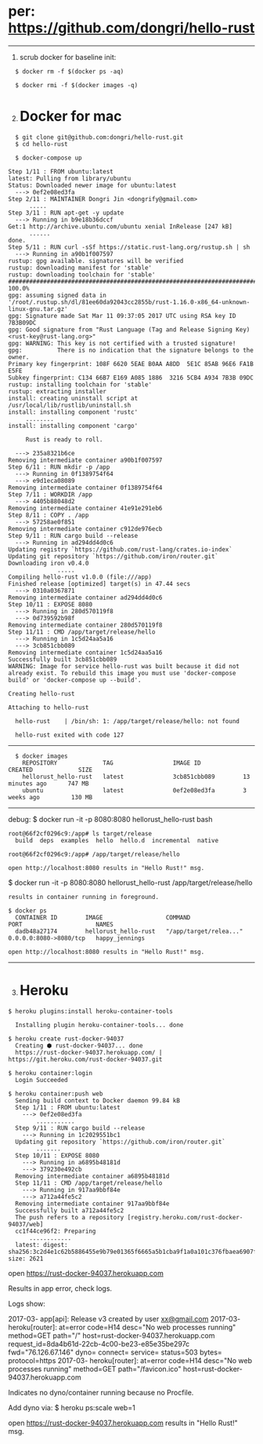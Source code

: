 # per: https://github.com/dongri/hello-rust

-------------------------------------

1) scrub docker for baseline init:
```
  $ docker rm -f $(docker ps -aq)

  $ docker rmi -f $(docker images -q)
```

2) # Docker for mac
```
  $ git clone git@github.com:dongri/hello-rust.git
  $ cd hello-rust

  $ docker-compose up
```
    Step 1/11 : FROM ubuntu:latest
    latest: Pulling from library/ubuntu
    Status: Downloaded newer image for ubuntu:latest
      ---> 0ef2e08ed3fa
    Step 2/11 : MAINTAINER Dongri Jin <dongrify@gmail.com>
          .....
    Step 3/11 : RUN apt-get -y update
      ---> Running in b9e18b36dccf
    Get:1 http://archive.ubuntu.com/ubuntu xenial InRelease [247 kB]
          ......
    done.
    Step 5/11 : RUN curl -sSf https://static.rust-lang.org/rustup.sh | sh
      ---> Running in a90b1f007597
    rustup: gpg available. signatures will be verified
    rustup: downloading manifest for 'stable'
    rustup: downloading toolchain for 'stable'
    ######################################################################## 100.0%
    gpg: assuming signed data in '/root/.rustup.sh/dl/81ee60da92043cc2855b/rust-1.16.0-x86_64-unknown-linux-gnu.tar.gz'
    gpg: Signature made Sat Mar 11 09:37:05 2017 UTC using RSA key ID 7B3B09DC
    gpg: Good signature from "Rust Language (Tag and Release Signing Key) <rust-key@rust-lang.org>"
    gpg: WARNING: This key is not certified with a trusted signature!
    gpg:          There is no indication that the signature belongs to the owner.
    Primary key fingerprint: 108F 6620 5EAE B0AA A8DD  5E1C 85AB 96E6 FA1B E5FE
    Subkey fingerprint: C134 66B7 E169 A085 1886  3216 5CB4 A934 7B3B 09DC
    rustup: installing toolchain for 'stable'
    rustup: extracting installer
    install: creating uninstall script at /usr/local/lib/rustlib/uninstall.sh
    install: installing component 'rustc'
         ........       
    install: installing component 'cargo'

         Rust is ready to roll.

      ---> 235a8321b6ce
    Removing intermediate container a90b1f007597
    Step 6/11 : RUN mkdir -p /app
      ---> Running in 0f1389754f64
      ---> e9d1eca08089
    Removing intermediate container 0f1389754f64
    Step 7/11 : WORKDIR /app
      ---> 4405b88048d2
    Removing intermediate container 41e91e291eb6
    Step 8/11 : COPY . /app
      ---> 57258ae0f851
    Removing intermediate container c912de976ecb
    Step 9/11 : RUN cargo build --release
      ---> Running in ad294dd4d0c6
    Updating registry `https://github.com/rust-lang/crates.io-index`
    Updating git repository `https://github.com/iron/router.git`
    Downloading iron v0.4.0
                  .....
    Compiling hello-rust v1.0.0 (file:///app)
    Finished release [optimized] target(s) in 47.44 secs
      ---> 0310a0367871
    Removing intermediate container ad294dd4d0c6
    Step 10/11 : EXPOSE 8080
      ---> Running in 280d570119f8
      ---> 0d739592b98f
    Removing intermediate container 280d570119f8
    Step 11/11 : CMD /app/target/release/hello
      ---> Running in 1c5d24aa5a16
      ---> 3cb851cbb089
    Removing intermediate container 1c5d24aa5a16
    Successfully built 3cb851cbb089
    WARNING: Image for service hello-rust was built because it did not already exist. To rebuild this image you must use 'docker-compose build' or 'docker-compose up --build'.

    Creating hello-rust

    Attaching to hello-rust

      hello-rust    | /bin/sh: 1: /app/target/release/hello: not found

      hello-rust exited with code 127

---------------------------------
```
  $ docker images
    REPOSITORY             TAG                 IMAGE ID            CREATED             SIZE
    hellorust_hello-rust   latest              3cb851cbb089        13 minutes ago      747 MB
    ubuntu                 latest              0ef2e08ed3fa        3 weeks ago         130 MB
```
----------------------------------
debug:
  $ docker run -it -p 8080:8080 hellorust_hello-rust bash

    root@66f2cf0296c9:/app# ls target/release
      build  deps  examples  hello  hello.d  incremental  native

    root@66f2cf0296c9:/app# /app/target/release/hello

    open http://localhost:8080 results in "Hello Rust!" msg.

  $ docker run -it -p 8080:8080 hellorust_hello-rust /app/target/release/hello

    results in container running in foreground.

    $ docker ps
      CONTAINER ID        IMAGE                  COMMAND                    PORT                     NAMES
      dadb48a27174        hellorust_hello-rust   "/app/target/relea..."     0.0.0.0:8080->8080/tcp   happy_jennings

    open http://localhost:8080 results in "Hello Rust!" msg.

----------------------------
3) # Heroku

```
$ heroku plugins:install heroku-container-tools

  Installing plugin heroku-container-tools... done

$ heroku create rust-docker-94037
  Creating ⬢ rust-docker-94037... done
  https://rust-docker-94037.herokuapp.com/ | https://git.heroku.com/rust-docker-94037.git

$ heroku container:login
  Login Succeeded

$ heroku container:push web
  Sending build context to Docker daemon 99.84 kB
  Step 1/11 : FROM ubuntu:latest
    ---> 0ef2e08ed3fa
        ...........
  Step 9/11 : RUN cargo build --release
    ---> Running in 1c2029551bc1
  Updating git repository `https://github.com/iron/router.git`
        .......
  Step 10/11 : EXPOSE 8080
    ---> Running in a6895b48181d
    ---> 379230e492cb
  Removing intermediate container a6895b48181d
  Step 11/11 : CMD /app/target/release/hello
    ---> Running in 917aa9bbf84e
    ---> a712a44fe5c2
  Removing intermediate container 917aa9bbf84e
  Successfully built a712a44fe5c2
  The push refers to a repository [registry.heroku.com/rust-docker-94037/web]
  cc1f44ce96f2: Preparing
      ............
  latest: digest: sha256:3c2d4e1c62b5886455e9b79e01365f6665a5b1cba9f1a0a101c376fbaea6907f size: 2621
```

open https://rust-docker-94037.herokuapp.com

  Results in app error, check logs.

  Logs show:

  2017-03- app[api]: Release v3 created by user xx@gmail.com
  2017-03- heroku[router]: at=error code=H14 desc="No web processes running" method=GET path="/" host=rust-docker-94037.herokuapp.com request_id=8da4b61d-22cb-4c00-be23-e85e35be297c fwd="76.126.67.146" dyno= connect= service= status=503 bytes= protocol=https
  2017-03- heroku[router]: at=error code=H14 desc="No web processes running" method=GET path="/favicon.ico" host=rust-docker-94037.herokuapp.com

  Indicates no dyno/container running because no Procfile.

  Add dyno via:
    $ heroku ps:scale web=1

  open https://rust-docker-94037.herokuapp.com results in "Hello Rust!" msg.
